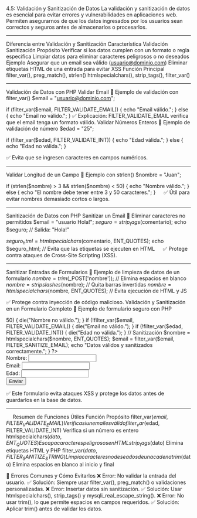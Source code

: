4.5: Validación y Sanitización de Datos
La validación y sanitización de datos es esencial para evitar errores y vulnerabilidades en aplicaciones web. Permiten asegurarnos de que los datos ingresados por los usuarios sean correctos y seguros antes de almacenarlos o procesarlos.
________________________________________


Diferencia entre Validación y Sanitización
Característica	Validación	Sanitización
Propósito	Verificar si los datos cumplen con un formato o regla específica	Limpiar datos para eliminar caracteres peligrosos o no deseados
Ejemplo	Asegurar que un email sea válido (usuario@dominio.com)	Eliminar etiquetas HTML de una entrada para evitar XSS
Función Principal	filter_var(), preg_match(), strlen()	htmlspecialchars(), strip_tags(), filter_var()
________________________________________
Validación de Datos con PHP
Validar Email
📌 Ejemplo de validación con filter_var()
$email = "usuario@dominio.com";

if (filter_var($email, FILTER_VALIDATE_EMAIL)) {
    echo "Email válido.";
} else {
    echo "Email no válido.";
}
✅ Explicación: FILTER_VALIDATE_EMAIL verifica que el email tenga un formato válido.
Validar Números Enteros
📌 Ejemplo de validación de número
$edad = "25";

if (filter_var($edad, FILTER_VALIDATE_INT)) {
    echo "Edad válida.";
} else {
    echo "Edad no válida.";
}

✅ Evita que se ingresen caracteres en campos numéricos.
________________________________________
Validar Longitud de un Campo
📌 Ejemplo con strlen()
$nombre = "Juan";

if (strlen($nombre) > 3 && strlen($nombre) < 50) {
    echo "Nombre válido.";
} else {
    echo "El nombre debe tener entre 3 y 50 caracteres.";
}
 
✅ Útil para evitar nombres demasiado cortos o largos.
________________________________________
Sanitización de Datos con PHP
Sanitizar un Email
📌 Eliminar caracteres no permitidos
$email = "usuario<script>@dominio.com";
$email_sanitizado = filter_var($email, FILTER_SANITIZE_EMAIL);

echo $email_sanitizado; // Salida: usuario@dominio.com

✅ Esto elimina etiquetas <script>, espacios y caracteres inválidos.
________________________________________
Eliminar Etiquetas HTML para Prevenir XSS
📌 Uso de strip_tags() y htmlspecialchars()
$comentario = "<script>alert('Hackeado');</script> Hola!";
$seguro = strip_tags($comentario); 
echo $seguro; // Salida: "Hola!"

$seguro_html = htmlspecialchars($comentario, ENT_QUOTES);
echo $seguro_html; // Evita que las etiquetas se ejecuten en HTML
 
✅ Protege contra ataques de Cross-Site Scripting (XSS).
________________________________________
Sanitizar Entradas de Formularios
📌 Ejemplo de limpieza de datos de un formulario
$nombre = trim($_POST['nombre']); // Elimina espacios en blanco
$nombre = stripslashes($nombre);  // Quita barras invertidas
$nombre = htmlspecialchars($nombre, ENT_QUOTES); // Evita ejecución de HTML y JS

✅ Protege contra inyección de código malicioso.
Validación y Sanitización en un Formulario Completo
📌 Ejemplo de formulario seguro con PHP
<?php
if ($_SERVER["REQUEST_METHOD"] == "POST") {
    $nombre = trim($_POST["nombre"]);
    $email = trim($_POST["email"]);
    $edad = $_POST["edad"];

    // Validaciones
    if (empty($nombre) || strlen($nombre) < 3 || strlen($nombre) > 50) {
        die("Nombre no válido.");
    }

    if (!filter_var($email, FILTER_VALIDATE_EMAIL)) {
        die("Email no válido.");
    }

    if (!filter_var($edad, FILTER_VALIDATE_INT)) {
        die("Edad no válida.");
    }

    // Sanitización
    $nombre = htmlspecialchars($nombre, ENT_QUOTES);
    $email = filter_var($email, FILTER_SANITIZE_EMAIL);
    echo "Datos válidos y sanitizados correctamente.";
}
?>
<form method="POST">
    Nombre: <input type="text" name="nombre" required><br>
    Email: <input type="email" name="email" required><br>
    Edad: <input type="number" name="edad" required><br>
    <button type="submit">Enviar</button>
</form>

✅ Este formulario evita ataques XSS y protege los datos antes de guardarlos en la base de datos.
________________________________________



 
Resumen de Funciones Útiles
Función	Propósito
filter_var($email, FILTER_VALIDATE_EMAIL)	Verifica si un email es válido
filter_var($edad, FILTER_VALIDATE_INT)	Verifica si un número es entero
htmlspecialchars($dato, ENT_QUOTES)	Escapa caracteres peligrosos en HTML
strip_tags($dato)	Elimina etiquetas HTML y PHP
filter_var($dato, FILTER_SANITIZE_STRING)	Limpia caracteres no deseados de una cadena
trim($dato)	Elimina espacios en blanco al inicio y final

🛑 Errores Comunes y Cómo Evitarlos
❌ Error: No validar la entrada del usuario.
✅ Solución: Siempre usar filter_var(), preg_match() o validaciones personalizadas.
❌ Error: Insertar datos sin sanitización.
✅ Solución: Usar htmlspecialchars(), strip_tags() y mysqli_real_escape_string().
❌ Error: No usar trim(), lo que permite espacios en campos requeridos.
✅ Solución: Aplicar trim() antes de validar los datos.
 